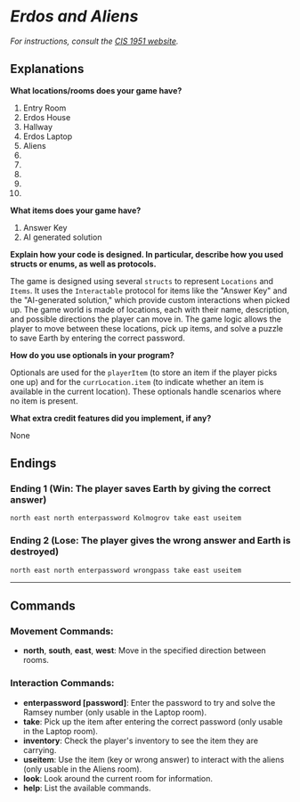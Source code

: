 # *Erdos and Aliens*

*For instructions, consult the [CIS 1951 website](https://www.seas.upenn.edu/~cis1951/24fa/assignments/hw/hw1).*

## Explanations

**What locations/rooms does your game have?**

1. Entry Room
2. Erdos House
3. Hallway
4. Erdos Laptop
5. Aliens
6. 
7. 
8. 
9. 
10. 

**What items does your game have?**

1. Answer Key
2. AI generated solution

**Explain how your code is designed. In particular, describe how you used structs or enums, as well as protocols.**

The game is designed using several `structs` to represent `Locations` and `Items`. It uses the `Interactable` protocol for items like the "Answer Key" and the "AI-generated solution," which provide custom interactions when picked up. The game world is made of locations, each with their name, description, and possible directions the player can move in. The game logic allows the player to move between these locations, pick up items, and solve a puzzle to save Earth by entering the correct password.

**How do you use optionals in your program?**

Optionals are used for the `playerItem` (to store an item if the player picks one up) and for the `currLocation.item` (to indicate whether an item is available in the current location). These optionals handle scenarios where no item is present.


**What extra credit features did you implement, if any?**

None 

## Endings

### Ending 1 (Win: The player saves Earth by giving the correct answer)

```
north east north enterpassword Kolmogrov take east useitem
```

### Ending 2 (Lose: The player gives the wrong answer and Earth is destroyed)

```
north east north enterpassword wrongpass take east useitem
```

---

## Commands

### Movement Commands:
- **north**, **south**, **east**, **west**: Move in the specified direction between rooms.

### Interaction Commands:
- **enterpassword [password]**: Enter the password to try and solve the Ramsey number (only usable in the Laptop room).
- **take**: Pick up the item after entering the correct password (only usable in the Laptop room).
- **inventory**: Check the player's inventory to see the item they are carrying.
- **useitem**: Use the item (key or wrong answer) to interact with the aliens (only usable in the Aliens room).
- **look**: Look around the current room for information.
- **help**: List the available commands.
